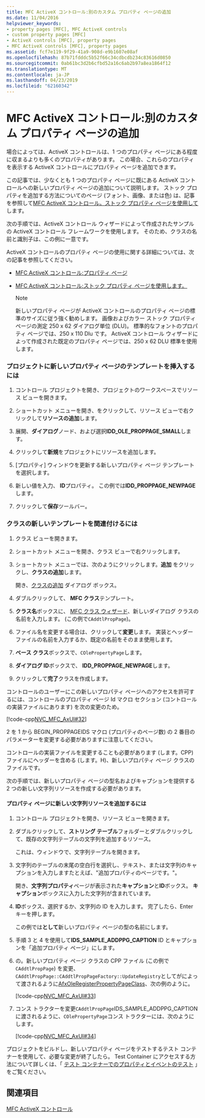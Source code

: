 ```yaml
---
title: MFC ActiveX コントロール:別のカスタム プロパティ ページの追加
ms.date: 11/04/2016
helpviewer_keywords:
- property pages [MFC], MFC ActiveX controls
- custom property pages [MFC]
- ActiveX controls [MFC], property pages
- MFC ActiveX controls [MFC], property pages
ms.assetid: fcf7e119-9f29-41a9-908d-e9b1607e08af
ms.openlocfilehash: 87b71fdddc5b52f66c34cdbcdb234c83616d0850
ms.sourcegitcommit: 0ab61bc3d2b6cfbd52a16c6ab2b97a8ea1864f12
ms.translationtype: MT
ms.contentlocale: ja-JP
ms.lasthandoff: 04/23/2019
ms.locfileid: "62160342"
---
```

# <a name="mfc-activex-controls-adding-another-custom-property-page"></a>MFC ActiveX コントロール:別のカスタム プロパティ ページの追加

場合によっては、ActiveX コントロールは、1 つのプロパティ ページにある程度に収まるよりも多くのプロパティがあります。 この場合、これらのプロパティを表示する ActiveX コントロールにプロパティ ページを追加できます。

この記事では、少なくとも 1 つのプロパティ ページに既にある ActiveX コントロールへの新しいプロパティ ページの追加について説明します。 ストック プロパティを追加する方法についてのページ (フォント、画像、または色) は、記事を参照して[MFC ActiveX コントロール。ストック プロパティ ページを使用して](../mfc/mfc-activex-controls-using-stock-property-pages.md)します。

次の手順では、ActiveX コントロール ウィザードによって作成されたサンプルの ActiveX コントロール フレームワークを使用します。 そのため、クラスの名前と識別子は、この例に一意です。

ActiveX コントロールのプロパティ ページの使用に関する詳細については、次の記事を参照してください。

- [MFC ActiveX コントロール:プロパティ ページ](../mfc/mfc-activex-controls-property-pages.md)

- [MFC ActiveX コントロール:ストック プロパティ ページを使用します。](../mfc/mfc-activex-controls-using-stock-property-pages.md)

    > [!NOTE]
    >  新しいプロパティ ページが ActiveX コントロールのプロパティ ページの標準のサイズに従う強く勧めします。 画像およびカラー ストック プロパティ ページの測定 250 x 62 ダイアログ単位 (DLU)。 標準的なフォントのプロパティ ページでは、250 x 110 Dlu です。 ActiveX コントロール ウィザードによって作成された既定のプロパティ ページでは、250 x 62 DLU 標準を使用します。

### <a name="to-insert-a-new-property-page-template-into-your-project"></a>プロジェクトに新しいプロパティ ページのテンプレートを挿入するには

1. コントロール プロジェクトを開き、プロジェクトのワークスペースでリソース ビューを開きます。

1. ショートカット メニューを開き、をクリックして、リソース ビューで右クリックして**リソースの追加**します。

1. 展開、**ダイアログ**ノード、および選択**IDD_OLE_PROPPAGE_SMALL**します。

1. クリックして**新規**をプロジェクトにリソースを追加します。

1. [プロパティ] ウィンドウを更新する新しいプロパティ ページ テンプレートを選択します。

1. 新しい値を入力、 **ID**プロパティ。 この例では**IDD_PROPPAGE_NEWPAGE**します。

1. クリックして**保存**ツールバー。

### <a name="to-associate-the-new-template-with-a-class"></a>クラスの新しいテンプレートを関連付けるには

1. クラス ビューを開きます。

1. ショートカット メニューを開き、クラス ビューで右クリックします。

1. ショートカット メニューでは、次のようにクリックします。**追加** をクリックし、**クラスの追加**します。

   開き、[クラスの追加](../ide/add-class-dialog-box.md) ダイアログ ボックス。

1. ダブルクリックして、 **MFC クラス**テンプレート。

1. **クラス名**ボックスに、 [MFC クラス ウィザード](../mfc/reference/mfc-add-class-wizard.md)、新しいダイアログ クラスの名前を入力します。 (この例で`CAddtlPropPage`)。

1. ファイル名を変更する場合は、クリックして**変更**します。 実装とヘッダー ファイルの名前を入力するか、既定の名前をそのまま使用します。

1. **ベース クラス**ボックスで、`COlePropertyPage`します。

1. **ダイアログ ID**ボックスで、 **IDD_PROPPAGE_NEWPAGE**します。

9. クリックして**完了**クラスを作成します。

コントロールのユーザーにこの新しいプロパティ ページへのアクセスを許可するには、コントロールのプロパティ ページ Id マクロ セクション (コントロールの実装ファイルにあります) を次の変更のため。

[!code-cpp[NVC_MFC_AxUI#32](../mfc/codesnippet/cpp/mfc-activex-controls-adding-another-custom-property-page_1.cpp)]

2 を 1 から BEGIN_PROPPAGEIDS マクロ (プロパティのページ数) の 2 番目のパラメーターを変更する必要がありますに注意してください。

コントロールの実装ファイルを変更することも必要があります (します。CPP) ファイルにヘッダーを含める (します。H)、新しいプロパティ ページ クラスのファイルです。

次の手順では、新しいプロパティ ページの型名およびキャプションを提供する 2 つの新しい文字列リソースを作成する必要があります。

#### <a name="to-add-new-string-resources-to-a-property-page"></a>プロパティ ページに新しい文字列リソースを追加するには

1. コントロール プロジェクトを開き、リソース ビューを開きます。

1. ダブルクリックして、**ストリング テーブル**フォルダーとダブルクリックして、既存の文字列テーブルの文字列を追加するリソース。

   これは、ウィンドウで、文字列テーブルを開きます。

1. 文字列のテーブルの末尾の空白行を選択し、テキスト、または文字列のキャプションを入力しますたとえば、"追加プロパティのページです。"。

   開き、**文字列プロパティ**ページが表示された**キャプション**と**ID**ボックス。 **キャプション**ボックスに入力した文字列が含まれています。

1. **ID**ボックス、選択するか、文字列の ID を入力します。 完了したら、Enter キーを押します。

   この例では**として**新しいプロパティ ページの型の名前にします。

1. 手順 3 と 4 を使用して**IDS_SAMPLE_ADDPPG_CAPTION** ID とキャプションを「追加プロパティ ページ」にします。

1. の。新しいプロパティ ページ クラスの CPP ファイル (この例で`CAddtlPropPage`) を変更、`CAddtlPropPage::CAddtlPropPageFactory::UpdateRegistry`としてがによって渡されるように[AfxOleRegisterPropertyPageClass](../mfc/reference/registering-ole-controls.md#afxoleregisterpropertypageclass)、次の例のように。

   [!code-cpp[NVC_MFC_AxUI#33](../mfc/codesnippet/cpp/mfc-activex-controls-adding-another-custom-property-page_2.cpp)]

1. コンス トラクターを変更`CAddtlPropPage`IDS_SAMPLE_ADDPPG_CAPTION に渡されるように、`COlePropertyPage`コンス トラクターには、次のようにします。

   [!code-cpp[NVC_MFC_AxUI#34](../mfc/codesnippet/cpp/mfc-activex-controls-adding-another-custom-property-page_3.cpp)]

プロジェクトをビルドし、新しいプロパティ ページをテストするテスト コンテナーを使用して、必要な変更が終了したら。 Test Container にアクセスする方法について詳しくは、「 [テスト コンテナーでのプロパティとイベントのテスト](../mfc/testing-properties-and-events-with-test-container.md) 」をご覧ください。

## <a name="see-also"></a>関連項目

[MFC ActiveX コントロール](../mfc/mfc-activex-controls.md)
